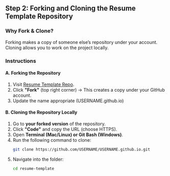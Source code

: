 ## **Step 2: Forking and Cloning the Resume Template Repository**

### **Why Fork & Clone?**
Forking makes a copy of someone else’s repository under your account. Cloning allows you to work on the project locally.

### **Instructions**
#### **A. Forking the Repository**
1. Visit [Resume Template Repo](https://github.com/jglovier/resume-template).
2. Click **"Fork"** (top right corner) → This creates a copy under your GitHub account.
3. Update the name appropriate (USERNAME.github.io)

#### **B. Cloning the Repository Locally**
1. Go to **your forked version** of the repository.
2. Click **"Code"** and copy the URL (choose HTTPS).
3. Open **Terminal (Mac/Linux) or Git Bash (Windows)**.
4. Run the following command to clone:
   ```sh
   git clone https://github.com/USERNAME/USERNAME.github.io.git
   ```
5. Navigate into the folder:
   ```sh
   cd resume-template
   ```